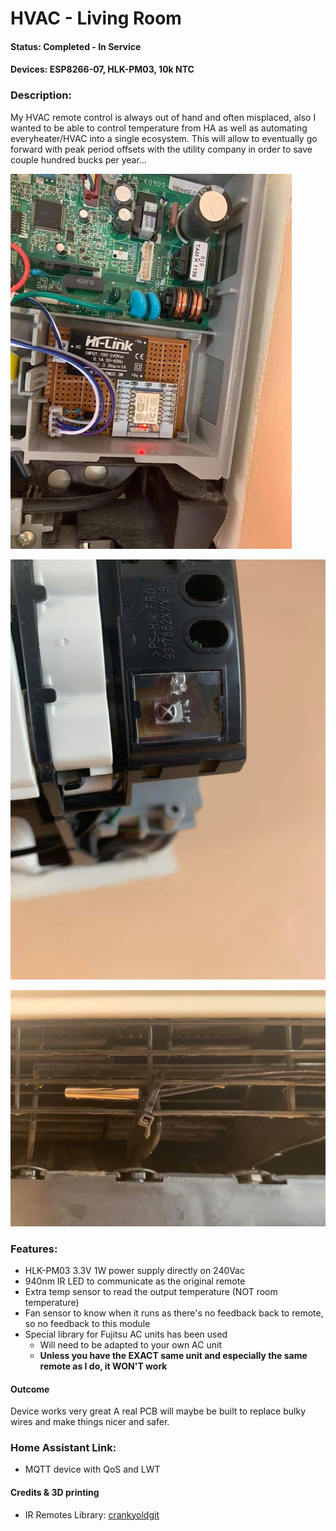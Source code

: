 # HVAC - Living Room #

#### Status: Completed - In Service ####

#### Devices: ESP8266-07, HLK-PM03, 10k NTC ####

### Description: ###
My HVAC remote control is always out of hand and often misplaced, also I wanted to be able to control temperature from HA as well as automating everyheater/HVAC into a single ecosystem. This will allow to eventually go forward with peak period offsets with the utility company in order to save couple hundred bucks per year...

![alt text](images/AddedControl.jpg "Control Board")

![alt text](images/IRdiode.jpg "IR LED setup")

![alt text](images/TempSencor.jpg "Temperature Sensor")

### Features: ###
- HLK-PM03 3.3V 1W power supply directly on 240Vac
- 940nm IR LED to communicate as the original remote
- Extra temp sensor to read the output temperature (NOT room temperature)
- Fan sensor to know when it runs as there's no feedback back to remote, so no feedback to this module
- Special library for Fujitsu AC units has been used
    - Will need to be adapted to your own AC unit
    - **Unless you have the EXACT same unit and especially the same remote as I do, it WON'T work**

#### Outcome ####
Device works very great
A real PCB will maybe be built to replace bulky wires and make things nicer and safer.

### Home Assistant Link: ###
- MQTT device with QoS and LWT

#### Credits & 3D printing
- IR Remotes Library: [crankyoldgit](https://github.com/crankyoldgit/IRremoteESP8266)

